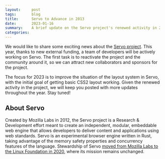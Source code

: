 ```yaml
---
layout:     post
tags:       blog
title:      Servo to Advance in 2013
date:       2023-01-16
summary:    A brief update on the Servo project's renewed activity in 2023.
categories:
---
```


We would like to share some exciting news about the [Servo project](https://servo.org). This year, thanks to new external funding, a team of developers will be actively working on Servo. The first task is to reactivate the project and the community around it, so we can attract new collaborators and sponsors for the project.

The focus for 2023 is to improve the situation of the layout system in Servo, with the initial goal of getting basic CSS2 layout working. Given the renewed activity in the project, we will keep you posted with more updates throughout the year. Stay tuned!

## About Servo

Created by Mozilla Labs in 2012, the Servo project is a Research & Development effort meant to create an independent, modular, embeddable web engine that allows developers to deliver content and applications using web standards.  Servo is an experimental browser engine written in Rust, taking advantage of the memory safety properties and concurrency features of the language.  Stewardship of Servo [moved from Mozilla Labs to the Linux Foundation in 2020](https://servo.org/blog/2020/11/17/servo-home/), where its mission remains unchanged.

